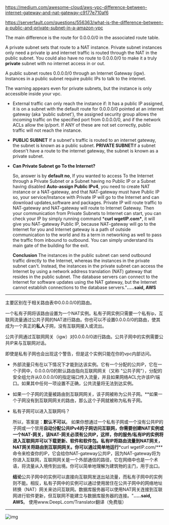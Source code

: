 https://medium.com/awesome-cloud/aws-vpc-difference-between-internet-gateway-and-nat-gateway-c9177e710af6

https://serverfault.com/questions/556363/what-is-the-difference-between-a-public-and-private-subnet-in-a-amazon-vpc

The main difference is the route for 0.0.0.0/0 in the associated route table.

A private subnet sets that route to a NAT instance. Private subnet instances only need a private ip and internet traffic is routed through the NAT in the public subnet. You could also have no route to 0.0.0.0/0 to make it a truly **private** subnet with no internet access in or out.

A public subnet routes 0.0.0.0/0 through an Internet Gateway (igw). Instances in a public subnet require public IPs to talk to the internet.

The warning appears even for private subnets, but the instance is only accessible inside your vpc.

- External traffic can only reach the instance if: It has a public IP assigned, it is on a subnet with the default route for 0.0.0.0/0 pointed at an internet gateway (aka 'public subnet'), the assigned security group allows the incoming traffic on the specified port from 0.0.0.0/0, and if the network ACLs allow the ip/port. If ANY of these are not set correctly, public traffic will not reach the instance.

- **PUBLIC SUBNET** If a subnet's traffic is routed to an internet gateway, the subnet is known as a public subnet. **PRIVATE SUBNET**If a subnet doesn't have a route to the internet gateway, the subnet is known as a private subnet.

- **Can Private Subnet go To the Internet?**

  So, answer is by **default no**,
  If you wanted to access To the Internet through a Private Subnet or a Subnet having no Public IP or a Subnet having disabled **Auto-assign Public IPv4**, you need to create NAT instance or a NAT-gateway, and that NAT-gateway must have Public IP so, your service/Instance with Private IP will go to the Internet and can download updates,software and packages. Private IP will route traffic to NAT-gateway and NAT-gateway will route to Internet Gateway. Then your communication from Private Subnets to Internet can start, you can check your IP by simply running command ***curl wgetIP.com\***, it will give you NAT-gateway Public IP, because NAT-gateway will go to the Internet for you and Internet gateway is a path of outside communication to the world and its a term in networking as well to pass the traffic from inbound to outbound. You can simply understand its main gate of the building for the exit.

  **Conclusion** The instances in the public subnet can send outbound traffic directly to the Internet, whereas the instances in the private subnet can't. Instead, the instances in the private subnet can access the Internet by using a network address translation (NAT) gateway that resides in the public subnet. The database servers can connect to the Internet for software updates using the NAT gateway, but the Internet cannot establish connections to the database servers."**.....said, AWS**

----

主要区别在于相关路由表中0.0.0.0/0的路由。

一个私有子网将该路由设置为一个NAT实例。私有子网实例只需要一个私有ip，互联网流量通过公共子网的NAT进行路由。你也可以不设置0.0.0.0/0的路由，使其成为一个真正的**私人**子网，没有互联网接入或流出。

公共子网通过互联网网关（igw）对0.0.0.0/0进行路由。公共子网中的实例需要公共IP来与互联网对话。

即使是私有子网也会出现这个警告，但是这个实例只能在你的vpc内部访问。

- 外部流量只有在以下情况下才能到达该实例。它有一个分配的公共IP，它在一个子网中，0.0.0.0/0的默认路由指向互联网网关（又称 "公共子网"），分配的安全组允许从0.0.0.0/0的指定端口传入流量，并且如果网络ACL允许该IP/端口。如果其中任何一项设置不正确，公共流量将无法到达实例。

- 如果一个子网的流量被路由到互联网网关，该子网被称为公共子网。**如果一个子网没有到互联网网关的路由，那么这个子网就被称为私有子网。

- 私有子网可以进入互联网吗？

  所以，答案是：**默认不可以**。
  如果你想通过一个私有子网或一个没有公共IP的子网或一个禁用**自动分配公共IPv4的子网访问互联网，你需要创建NAT实例或一个NAT-网关，该NAT-网关必须有公共IP，这样，你的服务/私有IP的实例将进入互联网并可以下载更新、软件和软件包。私有IP将路由流量到NAT网关，NAT网关将路由到互联网网关。你可以通过简单地运行***curl wgetIP.com/***命令来检查你的IP，它会给你NAT-gateway公共IP，因为NAT-gateway将为你进入互联网，互联网网关是一个外部通信的路径，它在网络中也是一个术语，将流量从入境传到出境。你可以简单地理解为建筑物的主门，用于出口。

  **结论**公共子网中的实例可以直接向互联网发送出站流量，而私有子网中的实例则不能。相反，私有子网中的实例可以通过使用居住在公共子网中的网络地址转换（NAT）网关来访问互联网。数据库服务器可以使用NAT网关连接到互联网进行软件更新，但互联网不能建立与数据库服务器的连接。"**.....said, AWS**。 使用www.DeepL.com/Translator翻译（免费版）



---

![img](https://tva1.sinaimg.cn/large/e6c9d24egy1h4g14w51cjj20xy0qqtcq.jpg)